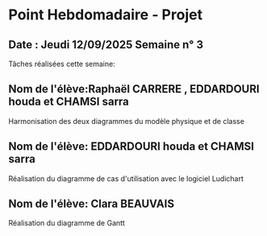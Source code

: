 # Point Hebdomadaire - Projet

## Date : Jeudi 12/09/2025 Semaine n° 3

Tâches réalisées cette semaine:
## Nom de l'élève:Raphaël CARRERE , EDDARDOURI houda et CHAMSI sarra
Harmonisation des deux diagrammes du modèle physique et de classe 
## Nom de l'élève: EDDARDOURI houda et CHAMSI sarra
Réalisation du diagramme de cas d'utilisation avec le logiciel Ludichart 
## Nom de l'élève: Clara BEAUVAIS
Réalisation du diagramme de Gantt
